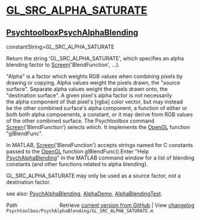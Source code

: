 # [GL_SRC_ALPHA_SATURATE](GL_SRC_ALPHA_SATURATE)
## [Psychtoolbox](Psychtoolbox)[PsychAlphaBlending](PsychAlphaBlending)

constantString=GL\_SRC\_ALPHA\_SATURATE  
  
Return the string 'GL\_SRC\_ALPHA\_SATURATE', which specifies an alpha  
blending factor to [Screen](Screen)('BlendFunction', ...).    
  
"Alpha" is a factor which weights RGB values when combining pixels by  
drawing or copying.  Alpha values weight the pixels drawn, the "source  
surface".   Separate alpha values weight the pixels drawn onto, the  
"destination surface".   A given pixel's alpha factor is not necessarily  
the alpha component of that pixel's [rgba] color vector, but may instead  
be the other combined surface's alpha component, a function of either or  
both both alpha compoenents, a constant, or it may derive from RGB values  
of the other combined surface.  The Psychtoolbox command  
[Screen](Screen)('BlendFunction') selects which. It implements the [OpenGL](OpenGL) function  
"glBlendFunc".  
  
In MATLAB, [Screen](Screen)('BlendFunction') accepts strings named for C constants  
passed to the [OpenGL](OpenGL) function glBlendFunc().Enter "Help  
[PsychAlphaBlending](PsychAlphaBlending)" in the MATLAB command window for a list of blending  
constants (and other functions related to alpha blending).    
  
GL\_SRC\_ALPHA\_SATURATE may only be used as a source factor, not a  
destination factor.  
  
see also: [PsychAlphaBlending](PsychAlphaBlending), [AlphaDemo](AlphaDemo), [AlphaBlendingTest](AlphaBlendingTest).  




<div class="code_header" style="text-align:right;">
  <span style="float:left;">Path&nbsp;&nbsp;</span> <span class="counter">Retrieve <a href=
  "https://raw.github.com/Psychtoolbox-3/Psychtoolbox-3/beta/Psychtoolbox/PsychAlphaBlending/GL_SRC_ALPHA_SATURATE.m">current version from GitHub</a> | View <a href=
  "https://github.com/Psychtoolbox-3/Psychtoolbox-3/commits/beta/Psychtoolbox/PsychAlphaBlending/GL_SRC_ALPHA_SATURATE.m">changelog</a></span>
</div>
<div class="code">
  <code>Psychtoolbox/PsychAlphaBlending/GL_SRC_ALPHA_SATURATE.m</code>
</div>

